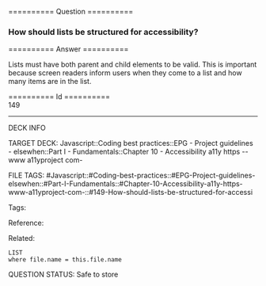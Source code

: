 ========== Question ==========  

### How should lists be structured for accessibility?  

========== Answer ==========  

Lists must have both parent and child elements to be valid. This is important because screen readers inform users when they come to a list and how many items are in the list.

========== Id ==========  
149

---

DECK INFO

TARGET DECK: Javascript::Coding best practices::EPG - Project guidelines - elsewhen::Part I - Fundamentals::Chapter 10 - Accessibility a11y https --www a11yproject com-

FILE TAGS: #Javascript::#Coding-best-practices::#EPG-Project-guidelines-elsewhen::#Part-I-Fundamentals::#Chapter-10-Accessibility-a11y-https-www-a11yproject-com-::#149-How-should-lists-be-structured-for-accessi

Tags:

Reference:

Related:

```dataview
LIST
where file.name = this.file.name
````
QUESTION STATUS: Safe to store

